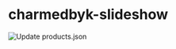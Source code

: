 # charmedbyk-slideshow

![Update products.json](https://github.com/<your-username>/charmedbyk-slideshow/actions/workflows/update-products.yml/badge.svg)
